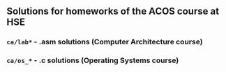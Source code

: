 ## Solutions for homeworks of the ACOS course at HSE

 ### ```ca/lab*``` - .asm solutions (Computer Architecture course)
 ### ```ca/os_*``` - .c solutions (Operating Systems course)
